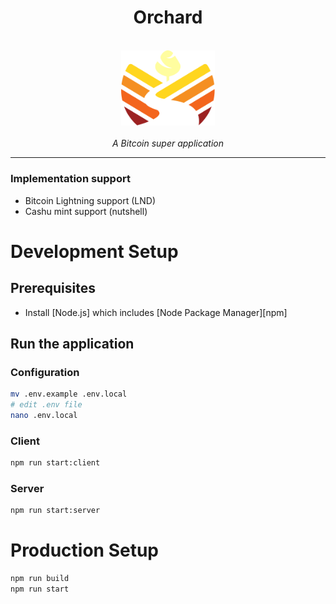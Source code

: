 <h1 align="center">Orchard</h1>

<p align="center">
  <br>
  <img src="src/client/public/assets/orchard-logo-color-v2.svg" alt="orchard-logo" width="150px"/>
  <br>
  <br>
  <em>A Bitcoin super application</em>
  <br>
</p>

<hr>

### Implementation support

- Bitcoin Lightning support (LND)
- Cashu mint support (nutshell)

# Development Setup

## Prerequisites

- Install [Node.js] which includes [Node Package Manager][npm]

## Run the application

### Configuration
```bash
mv .env.example .env.local
# edit .env file
nano .env.local
```

### Client
```bash
npm run start:client
```

### Server
```bash
npm run start:server
```


# Production Setup

```bash
npm run build
npm run start
```